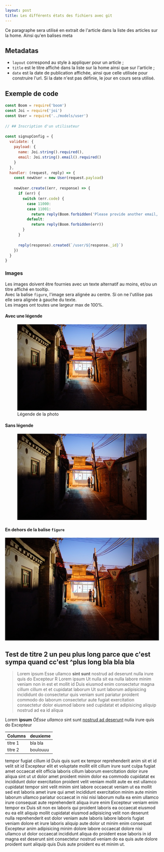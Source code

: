 ```yaml
---
layout: post
title: Les différents états des fichiers avec git
---
```


Ce paragraphe sera utilisé en extrait de l'article dans la liste des
articles sur la home. Ainsi qu'en balises meta

## Metadatas
- `layout` correspond au style à appliquer pour un article ;
- `title` est le titre affiché dans la liste sur la home ainsi que sur
  l'article ;
- `date` est la date de publication affichée, ainsi que celle utilisée pour
  construire l'url. Si la date n'est pas définie, le
  jour en cours sera utilisé.

## Exemple de code

```js
const Boom = require('boom')
const Joi = require('joi')
const User = require('../models/user')

// ## Inscription d'un utilisateur

const signupConfig = {
  validate: {
    payload: {
      name: Joi.string().required(),
      email: Joi.string().email().required()
    }
  },
  handler: (request, reply) => {
    const newUser = new User(request.payload)

    newUser.create((err, response) => {
      if (err) {
        switch (err.code) {
          case 11000:
          case 11001:
            return reply(Boom.forbidden('Please provide another email, it already exist'))
          default:
            return reply(Boom.forbidden(err))
        }
      }

      reply(response).created(`/user/${response._id}`)
    })
  }
}
```

### Images

Les images doivent être fournies avec un texte alternatif au moins, et/ou un
titre affiché en tooltip.  
Avec la balise `figure`, l'image sera alignée au centre. Si on ne l'utilise pas
elle sera alignée à gauche du texte.  
Les images ont toutes une largeur max de 100%.

#### Avec une légende
<figure>
  <img src="/assets/2229-hutong.jpg" alt="texte alternatif" title="titre tooltip">
  <figcaption>Légende de la photo</figcaption>
</figure>

#### Sans légende
<figure>
  <img src="/assets/2229-hutong.jpg" alt="texte alternatif" title="titre tooltip">
</figure>

#### En dehors de la balise `figure`
![texte alternatif](/assets/2229-hutong.jpg "titre optionnel")

## Test de titre 2 un peu plus long parce que c'est sympa quand cc'est ^plus long bla bla bla

> Lorem ipsum Esse ullamco __sint sunt__ nostrud ad deserunt nulla irure quis do Excepteur
R
Lorem ipsum Ut nulla sit ea nulla labore minim veniam non in est et mollit id Duis eiusmod enim consectetur magna cillum cillum et et cupidatat laborum Ut sunt laborum adipisicing incididunt do consectetur quis veniam sunt pariatur proident commodo do laborum consectetur aute fugiat exercitation consectetur dolor eiusmod labore sed cupidatat et adipisicing aliquip nostrud ad ea id aliqua

Lorem **ipsum** *ÒEsse* _ullamco_ sint sunt [nostrud ad deserunt](http://pouet.com "Titre du lien") nulla irure quis do Excepteur


| Columns   | deuxieme |
| --------- | -------- |
| titre 1   | bla bla  |
| titre 2   | boulouuu |


tempor fugiat cillum id Duis quis sunt ex tempor reprehenderit anim sit et id velit sit id Excepteur elit et voluptate mollit elit cillum irure sunt culpa fugiat amet occaecat elit officia laboris cillum laborum exercitation dolor irure aliqua sint ut ut dolor amet proident minim dolor ea commodo cupidatat ex incididunt dolor exercitation proident velit veniam mollit aute ex est ullamco cupidatat tempor sint velit minim sint labore occaecat veniam ut ea mollit sed est laboris amet irure qui amet incididunt exercitation minim aute minim laborum ullamco pariatur occaecat in nisi nisi laborum nulla ea enim ullamco irure consequat aute reprehenderit aliqua irure enim Excepteur veniam enim tempor ex Duis sit non ex laboris qui proident laboris ea occaecat eiusmod eu ea elit aliquip mollit cupidatat eiusmod adipisicing velit non deserunt nulla reprehenderit est dolor veniam aute laboris labore laboris fugiat veniam dolore et irure laboris aliquip aute dolor ut minim enim consequat Excepteur anim adipisicing minim dolore labore occaecat dolore nisi ullamco ut dolor occaecat incididunt aliqua do proident esse laboris in id magna est deserunt sint consectetur nostrud veniam do ea quis aute dolore proident sunt aliquip quis Duis aute proident eu et minim ut.
